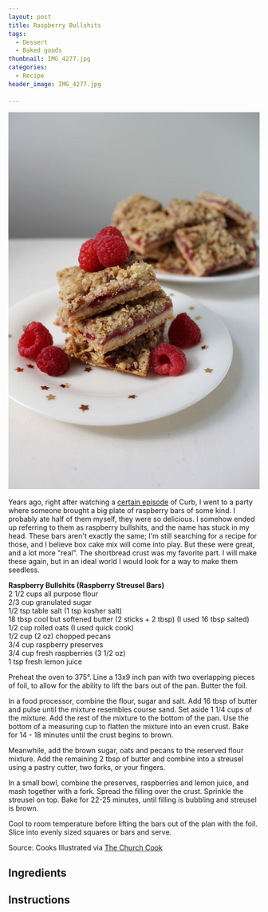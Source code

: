```yaml
---
layout: post
title: Raspberry Bullshits
tags:
  - Dessert
  - Baked goods
thumbnail: IMG_4277.jpg
categories:
  - Recipe
header_image: IMG_4277.jpg

---
```


![Image of Raspberry Bullshits.](/upload/IMG_4277.jpg)

Years ago, right after watching a [certain episode](https://www.youtube.com/watch?v=mrIgJ83E8-M) of Curb, I went to a party where someone brought a big plate of raspberry bars of some kind. I probably ate half of them myself, they were so delicious. I somehow ended up referring to them as raspberry bullshits, and the name has stuck in my head. These bars aren't exactly the same; I'm still searching for a recipe for those, and I believe box cake mix will come into play. But these were great, and a lot more "real". The shortbread crust was my favorite part. I will make these again, but in an ideal world I would look for a way to make them seedless. 

  

**Raspberry Bullshits (Raspberry Streusel Bars)**  
2 1/2 cups all purpose flour  
2/3 cup granulated sugar  
1/2 tsp table salt (1 tsp kosher salt)  
18 tbsp cool but softened butter (2 sticks + 2 tbsp) (I used 16 tbsp salted)  
1/2 cup rolled oats (I used quick cook)  
1/2 cup (2 oz) chopped pecans  
3/4 cup raspberry preserves  
3/4 cup fresh raspberries (3 1/2 oz)  
1 tsp fresh lemon juice  
  
Preheat the oven to 375°. Line a 13x9 inch pan with two overlapping pieces of foil, to allow for the ability to lift the bars out of the pan. Butter the foil.  
  
In a food processor, combine the flour, sugar and salt. Add 16 tbsp of butter and pulse until the mixture resembles course sand. Set aside 1 1/4 cups of the mixture. Add the rest of the mixture to the bottom of the pan. Use the bottom of a measuring cup to flatten the mixture into an even crust. Bake for 14 - 18 minutes until the crust begins to brown.  
  
Meanwhile, add the brown sugar, oats and pecans to the reserved flour mixture. Add the remaining 2 tbsp of butter and combine into a streusel using a pastry cutter, two forks, or your fingers.  
  
In a small bowl, combine the preserves, raspberries and lemon juice, and mash together with a fork. Spread the filling over the crust. Sprinkle the streusel on top. Bake for 22-25 minutes, until filling is bubbling and streusel is brown.  
  
Cool to room temperature before lifting the bars out of the plan with the foil. Slice into evenly sized squares or bars and serve.  
  
Source: Cooks Illustrated via [The Church Cook](http://thechurchcook.blogspot.com/2010/09/raspberry-streusel-bars.html)

## Ingredients



## Instructions







